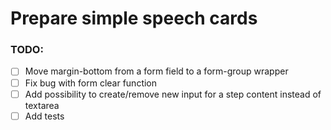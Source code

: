 # Prepare simple speech cards

### TODO:

- [ ] Move margin-bottom from a form field to a form-group wrapper
- [ ] Fix bug with form clear function
- [ ] Add possibility to create/remove new input for a step content instead of textarea 
- [ ] Add tests
